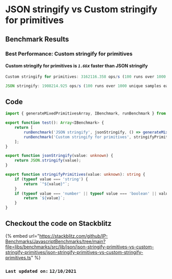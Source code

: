 
# JSON stringify vs Custom stringify for primitives
## Benchmark Results
### Best Performance: **Custom stringify for primitives**
#### **Custom stringify for primitives** is ***`1.66`x*** faster than **JSON stringify**
```typescript
Custom stringify for primitives: 3162116.358 ops/s (100 runs over 1000 unique samples each)
```

```typescript
JSON stringify: 1908214.925 ops/s (100 runs over 1000 unique samples each)
```

## Code
```typescript
import { generateMixedPrimitivesArray, IBenchmark, runBenchmark } from '@javascript-benchmarks/shared';

export function test(): Array<IBenchmark> {
    return [
        runBenchmark('JSON stringify', jsonStringify, () => generateMixedPrimitivesArray(1000)),
        runBenchmark('Custom stringify for primitives', stringifyPrimitives, () => generateMixedPrimitivesArray(1000)),
    ];
}

export function jsonStringify(value: unknown) {
    return JSON.stringify(value);
}

export function stringifyPrimitives(value: unknown): string {
    if (typeof value === 'string') {
        return `"${value}"`;
    }
    if (typeof value === 'number' || typeof value === 'boolean' || value === null) {
        return `${value}`;
    }
}

```

## Checkout the code on Stackblitz
{% embed url="https://stackblitz.com/github/IP-Benchmarks/JavascriptBenchmarks/tree/main?file=libs/benchmarks/src/lib/json/json-stringify-primitives-vs-custom-stringify-primitives/json-stringify-primitives-vs-custom-stringify-primitives.ts" %} 

### `Last updated on:` `12/10/2021`
